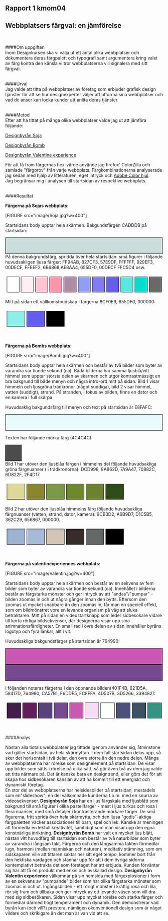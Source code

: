 ---
---
**Rapport 1 kmom04**
------------------

**Webbplatsers färgval: en jämförelse**
---------------------------------------  
<br>

####Om uppgiften    
Inom Designkursen ska vi välja ut ett antal olika webbplatser och dokumentera deras färgpalett och typografi samt argumentera kring valet av färg kontra den
känsla vi tror webbplatserna vill signalera med sitt färgval.   
<br>

####Urval    
Jag valde att titta på webbplatser av företag som erbjuder grafisk design tjänster för att se hur designexperter väljer att utforma sina webbplatser och vad de anser kan locka kunder att anlita deras
tjänster.  
<br>

####Metod   
Efter att ha tittat på många olika webbplatser valde jag ut att jämföra följande:

[Designbyrån Soja](https://www.soja.se/)

[Designbyrån Bomb](http://www.bomb.se/)

[Designbyrån Valentine experience](https://www.valentinexperience.se/?ref=m)  

För att få fram färgernas hex-värde använde jag  firefox' ColorZilla och samlade "färgprov" från varje webbplats. Färgkombinationerna analyserade jag sedan med hjälp av litteraturen, eget intryck och [Adobe Color hjul](https://color.adobe.com/sv/create/color-wheel/?base=1&rule=Monochromatic&selected=3&name=Mitt%20Color-tema&mode=rgb&rgbvalues=0.48963148388696714,0.305719311443365,0.7854901960784314,0.1620697323100645,0.10119416050272143,0.26,0.29100424473697634,0.24811499146530658,0.36,0.34509803921568627,0.2549019607843137,0.49019607843137253,0.5360768068717519,0.3347191462782324,0.86&swatchOrder=0,1,2,3,4).  
Jag begränsar mig i analysen till startsidan av respektive webbplats.  
<br>

####Resultat

**Färgerna på Sojas webbplats:**

[FIGURE src="image/Soja.jpg?w=400"]

Startsidans body upptar hela skärmen.
Bakgundsfärgen CADDDB på startsidan:
<div style="height: 50px; width: 500px; border: 1px solid black; background-color: #CADDDB"></div>
På denna bakgrundsfärg, spridda över hela startsidan: små figurer i följande huvudsakligen ljusa färger: FF94AB, 827CF3, 57E9DF, FFFFFF, 929EF3, 00DECF, FFEEF2, 6B6868,AE8AA4, 655DF0, 00DECF  FFC5D4 osw.
<table style="border-spacing: 5px; border-collapse: separate">
<tr>
<td style="height: 50px; width: 40px; border: 1px solid black; background-color: #FFFFFF">
<td style="height: 50px; width: 40px; border: 1px solid black; background-color: #FFEEF2">
<td style="height: 50px; width: 40px; border: 1px solid black; background-color: #FFC5D4">
<td style="height: 50px; width: 40px; border: 1px solid black; background-color: #FF94AB">
<td style="height: 50px; width: 40px; border: 1px solid black; background-color: #AE8AA4">
<td style="height: 50px; width: 40px; border: 1px solid black; background-color: #929EF3">
<td style="height: 50px; width: 40px; border: 1px solid black; background-color: #827CF3">
<td style="height: 50px; width: 40px; border: 1px solid black; background-color: #655DF0">
<td style="height: 50px; width: 40px; border: 1px solid black; background-color: #57E9DF">
<td style="height: 50px; width: 40px; border: 1px solid black; background-color: #00DECF">
<td style="height: 50px; width: 40px; border: 1px solid black; background-color: #6B6868">
</tr>
</table>

Mitt på sidan ett vällkomstbudskap i färgerna 8CF0E9, 655DF0, 000000:
<table style="border-spacing: 5px; border-collapse: separate">
<tr>
<td style="height: 50px; width: 40px; border: 1px solid black; background-color: #8CF0E9">
<td style="height: 50px; width: 40px; border: 1px solid black; background-color: #655DF0">
<td style="height: 50px; width: 40px; border: 1px solid black; background-color: #000000">
</tr>
</table>  
<br>

**Färgerna på Bombs webbplats:**

[FIGURE src="image/Bomb.jpg?w=400"]

Startsidans body upptar hela skärmen och består av två bilder som byter av varandra
var tionde sekund (ca). Båda bilderna har samma ljusblå/vitt himmel som
upptar största delen av skärmen och utgör kontrastmässigt en bra bakgrund till både menyn och några intro-ord mitt på sidan.
Bild 1 visar himmeln och ljusgröna trädkronor (något suddiga), bild 2 visar himmel, vatten (suddigt), strand. På stranden, i fokus av bilden, finns en dator och en kamera i full skärpa.

Huvudsaklig bakgundsfärg till menyn och text på startsidan är E8FAFC:
<div style="height: 50px; width: 500px; border: 1px solid black; background-color: #E8FAFC"></div>

Texten har följande mörka färg (4C4C4C): <div style="height: 50px; width: 50px; border: 1px solid black; background-color: #4C4C4C"></div>
Bild 1 har utöver den ljusblåa färgen i himmelns del följande huvudsakliga gröna färgnuanser ( i trädkronorna):
DCD998, 8A862D, 7A9A47, 70882C, 6D822F, 2F4D17.
<table style="border-spacing: 5px; border-collapse: separate">
<tr>
<td style="height: 50px; width: 40px; border: 1px solid black; background-color: #DCD998">
<td style="height: 50px; width: 40px; border: 1px solid black; background-color: #8A862D">
<td style="height: 50px; width: 40px; border: 1px solid black; background-color: #7A9A47">
<td style="height: 50px; width: 40px; border: 1px solid black; background-color: #70882C">
<td style="height: 50px; width: 40px; border: 1px solid black; background-color: #6D822F">
<td style="height: 50px; width: 40px; border: 1px solid black; background-color: #2F4D17">
</tr>
</table>  
Bild 2 har utöver den ljusblåa himmelns färg följande huvudsakliga färgnuanser (vatten, strand, dator, kamera): 9CB3D2, A6B9D7, D1C5B5, 362C29, 656867, 000000.
<table style="border-spacing: 5px; border-collapse: separate">
<tr>
<td style="height: 50px; width: 40px; border: 1px solid black; background-color: #9CB3D2">
<td style="height: 50px; width: 40px; border: 1px solid black; background-color: #A6B9D7">
<td style="height: 50px; width: 40px; border: 1px solid black; background-color: #D1C5B5">
<td style="height: 50px; width: 40px; border: 1px solid black; background-color: #362C29">
<td style="height: 50px; width: 40px; border: 1px solid black; background-color: #656867">
<td style="height: 50px; width: 40px; border: 1px solid black; background-color: #000000">
</tr>
</table>  
<br>

**Färgerna på valentinexperiences webbplats:**  

[FIGURE src="image/Valentin.jpg?w=400"]

Startsidans body upptar hela skärmen och består av en sekvens av fem bilder som byter av varandra
var tionde sekund (ca). Innehållet i bilderna består av färgstarka mönster och ger intryck av att "andas"/"pumpar" - bilden zoomas in och ut några gånger innan den bytts.
Eftersom den zoomas ut mycket snabbare än den zoomas in, får man en speciell effekt, som om bildmönstret vore en levande organism på väg att sluka betraktaren.
Mitt på sidan en videostartknapp som leder sidbesökare vidare till korta rörliga bildsekvenser, där designerna visar upp sina animnationsfärdigheter.
En small rad i övre delen av sidan innehåller byråns logotyp och fyra länkar, allt i vit.

Huvudsakliga bakgundsfärger på startsidan är 764990:
<div style="height: 50px; width: 500px; border: 1px solid black; background-color: #CA57B1"></div>
<div style="height: 50px; width: 500px; border: 1px solid black; background-color: #764990"></div>

I följanden noteras färgerna i den öppnande bilden(401F4B, 621D5A, 58417D, 764990, CA57B1, F6DDF5, FCFFFA, 4D507B, 3D5266, 339482):

<table style="border-spacing: 5px; border-collapse: separate">
<tr>
<td style="height: 50px; width: 40px; border: 1px solid black; background-color: #401F4B">
<td style="height: 50px; width: 40px; border: 1px solid black; background-color: #621D5A">
<td style="height: 50px; width: 40px; border: 1px solid black; background-color: #58417D">
<td style="height: 50px; width: 40px; border: 1px solid black; background-color: #764990">
<td style="height: 50px; width: 40px; border: 1px solid black; background-color: #CA57B1">
<td style="height: 50px; width: 40px; border: 1px solid black; background-color: #F6DDF5">
<td style="height: 50px; width: 40px; border: 1px solid black; background-color: #FCFFFA">
<td style="height: 50px; width: 40px; border: 1px solid black; background-color: #4D507B">
<td style="height: 50px; width: 40px; border: 1px solid black; background-color: #3D5266">
<td style="height: 50px; width: 40px; border: 1px solid black; background-color: #339482">

</tr>
</table>  
<br>

####Analys

Nästan alla tiotals webbplatser jag tittade igenom använder sig, åtminstone vad gäller startsidan, av hela skärmyttan. I dem fall startsidan delas upp, så sker det horisontalt i två delar, den övre större än den nedre delen.
Många av webbplatserna har rörelse som designelement på startsidan. De visar upp bilder som sätts i rörelse på olika sätt, så gör även två av dem jag valde att titta närmare på.
Det är kanske bara en designtrend, eller görs det för att skapa hos sidbesökaren känslan av att ha kommit till ett energiskt och dynamiskt företag.  
En stor del av webbplatserna har helsidesbilder på startsidan, mestadels som en"slideshow"; en del välkomnade kunderna t.o.m. med en snurra av videosekvenser.
**Designbyrån Soja** har en ljus färgskala med ljusblått som bakgrund till små figurer i olika pastellfärger - mest i ljus turkos och rosa i flera nuanser, med små detaljer i kontrasterande mörkare färger.
De små figurerna, fritt sprida över hela skärmytta, och den ljusa "godis"-aktiga färgpaletten väcker associationer till barn, spel och lek. Kanske är meningen att förmedla en lekfull kreativitet, samtidigt som man visar upp den egna konstnärliga inriktning.
**Designbyrån Bomb** har valt en mycket ljus blått, nästan vitt huvudfärg till startsidan som består av två naturbilder som byter av varandra i långsam takt. Färgerna och den långsamma takten förmedlar lugn, harmoni (mellan människan och naturen), meditativ stämning, som om sidskaparen ville att tittaren saktar ner sitt eget tempo, kommer bort från den hektiska vardagen och stannar upp för att i dem övriga sidorna kontemplativt betrakta det som företaget har att erbjuda. Kunden förväntar sig här att få en produkt med enkel och avskallad design.
**Designbyrån Valentin experience** välkomnar på sin hemsida med färgexplosioner i form av en sekvens av "pumpande" bilder som har olika färgstarka mönster som zoomas in och ut. Ingångsbilden - ett rörigt mönster i kraftig rosa och lila, rör sig fram och tillbaka och ger intryck av ett levande väsen som vill dra med sig sidbesökaren. Sidan visar upp mycket rörelse och starka färger och förmedlar därmed högt temperament och dynamik. Den demonstrerar vad byrån kan (och vill?) prestera, nämligen okonventionell design som är något vildare och skrikigare än det man är van vid att se.
